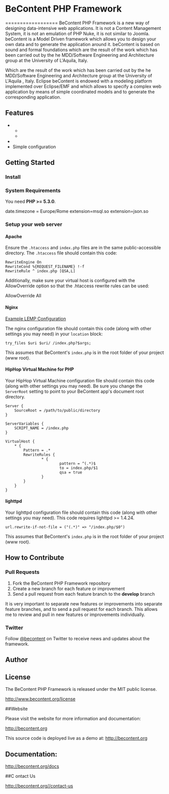 # BeContent PHP Framework
==================
BeContent PHP Framework is a new way of designing data-intensive web applications. It is not a Content Management System, it is not an emulation of PHP Nuke, it is not similar to Joomla. beContent is a Model Driven framework which allows you to design your own data and to generate the application around it. beContent is based on sound and formal foundations which are the result of the work which has been carried out by the he MDD/Software Engineering and Architecture group at the University of L'Aquila, Italy.

Which are the result of the work which has been carried out by the he MDD/Software Engineering and Architecture group at the University of L'Aquila , Italy. Eclipse beContent is endowed with a modeling platform implemented over Eclipse/EMF and which allows to specify a complex web application by means of simple coordinated models and to generate the corresponding application.

## Features

* 
    * 
    * 
* 
* Simple configuration

## Getting Started

### Install


### System Requirements

You need **PHP >= 5.3.0**.


date.timezone = Europe/Rome
extension=msql.so
extension=json.so

### Setup your web server

#### Apache

Ensure the `.htaccess` and `index.php` files are in the same public-accessible directory. The `.htaccess` file
should contain this code:

    RewriteEngine On
    RewriteCond %{REQUEST_FILENAME} !-f
    RewriteRule ^ index.php [QSA,L]

Additionally, make sure your virtual host is configured with the AllowOverride option so that the .htaccess rewrite rules can be used:

   AllowOverride All

#### Nginx
[Example LEMP Configuration ](https://gist.github.com/frenz/cc8d543c09a53534350d)

The nginx configuration file should contain this code (along with other settings you may need) in your `location` block:

    try_files $uri $uri/ /index.php?$args;

This assumes that BeContent's `index.php` is in the root folder of your project (www root).

#### HipHop Virtual Machine for PHP

Your HipHop Virtual Machine configuration file should contain this code (along with other settings you may need).
Be sure you change the `ServerRoot` setting to point to your BeContent app's document root directory.

    Server {
        SourceRoot = /path/to/public/directory
    }

    ServerVariables {
        SCRIPT_NAME = /index.php
    }

    VirtualHost {
        * {
            Pattern = .*
            RewriteRules {
                    * {
                            pattern = ^(.*)$
                            to = index.php/$1
                            qsa = true
                    }
            }
        }
    }

#### lighttpd ####

Your lighttpd configuration file should contain this code (along with other settings you may need). This code requires
lighttpd >= 1.4.24.

    url.rewrite-if-not-file = ("(.*)" => "/index.php/$0")

This assumes that BeContent's `index.php` is in the root folder of your project (www root).


## How to Contribute

### Pull Requests

1. Fork the BeContent PHP Framework repository
2. Create a new branch for each feature or improvement
3. Send a pull request from each feature branch to the **develop** branch

It is very important to separate new features or improvements into separate feature branches, and to send a pull
request for each branch. This allows me to review and pull in new features or improvements individually.


### Twitter

Follow [@becontent](http://www.twitter.com/becontent) on Twitter to receive news and updates about the framework.

## Author


## License

The BeContent PHP Framework is released under the MIT public license.

<http://www.becontent.org/license>



##Website

Please visit the website for more information and documentation:

http://becontent.org

This source code is deployed live as a demo at: http://becontent.org


## Documentation:
<http://becontent.org/docs>



##C ontact Us

http://becontent.org//contact-us
